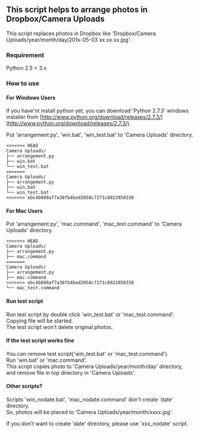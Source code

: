 ## This script helps to arrange photos in Dropbox/Camera Uploads

This script replaces photos in Dropbox like 'Dropbox/Camera Uploads/year/month/day/201x-05-03 xx.xx.xx.jpg'.

### Requirement

Python 2.5 < 3.x

### How to use

#### For Windows Users

If you have'nt install python yet,
you can download 'Python 2.7.3' windows installer from [http://www.python.org/download/releases/2.7.3/](http://www.python.org/download/releases/2.7.3/).

Put 'arrangement.py', 'win.bat', 'win_test.bat' to 'Camera Uploads' directory.

```
<<<<<<< HEAD
Camera Uploads/
├── arrangement.py
├── win.bat
└── win_test.bat
=======
Camera Uploads/  
├── arrangement.py  
├── win.bat  
└── win_test.bat  
>>>>>>> ebc4b808af7a38fb4bed2058c7271c8022850338
```

#### For Mac Users

Put 'arrangement.py', 'mac.command', 'mac_test.command' to 'Camera Uploads' directory.

```
<<<<<<< HEAD
Camera Uploads/
├── arrangement.py
├── mac.command
=======
Camera Uploads/  
├── arrangement.py  
├── mac.command  
>>>>>>> ebc4b808af7a38fb4bed2058c7271c8022850338
└── mac_test.command
```

#### Run test script

Run test script by double click 'win_test.bat' or 'mac_test.command'.  
Copying file will be started.  
The test script won't delete original photos.

#### If the test script works fine

You can remove test script('win_test.bat' or 'mac_test.command').  
Run 'win.bat' or 'mac.command'.  
This script copies photo to 'Camera Uploads/year/month/day' directory,  
and remove file in top directory in 'Camera Uploads'.

#### Other scripts?

Scripts 'win_nodate.bat', 'mac_nodate.command' don't create 'date' directory.  
So, photos will be placed to 'Camera Uploads/year/month/xxxx.jpg'.

If you don't want to create 'date' directory, please use 'xxx_nodate' script.
